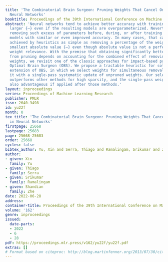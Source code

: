 ```yaml
---
title: 'The Combinatorial Brain Surgeon: Pruning Weights That Cancel One Another in
  Neural Networks'
booktitle: Proceedings of the 39th International Conference on Machine Learning
abstract: 'Neural networks tend to achieve better accuracy with training if they are
  larger {—} even if the resulting models are overparameterized. Nevertheless, carefully
  removing such excess of parameters before, during, or after training may also produce
  models with similar or even improved accuracy. In many cases, that can be curiously
  achieved by heuristics as simple as removing a percentage of the weights with the
  smallest absolute value {—} even though absolute value is not a perfect proxy for
  weight relevance. With the premise that obtaining significantly better performance
  from pruning depends on accounting for the combined effect of removing multiple
  weights, we revisit one of the classic approaches for impact-based pruning: the
  Optimal Brain Surgeon (OBS). We propose a tractable heuristic for solving the combinatorial
  extension of OBS, in which we select weights for simultaneous removal, and we combine
  it with a single-pass systematic update of unpruned weights. Our selection method
  outperforms other methods for high sparsity, and the single-pass weight update is
  also advantageous if applied after those methods.'
layout: inproceedings
series: Proceedings of Machine Learning Research
publisher: PMLR
issn: 2640-3498
id: yu22f
month: 0
tex_title: 'The Combinatorial Brain Surgeon: Pruning Weights That Cancel One Another
  in Neural Networks'
firstpage: 25668
lastpage: 25683
page: 25668-25683
order: 25668
cycles: false
bibtex_author: Yu, Xin and Serra, Thiago and Ramalingam, Srikumar and Zhe, Shandian
author:
- given: Xin
  family: Yu
- given: Thiago
  family: Serra
- given: Srikumar
  family: Ramalingam
- given: Shandian
  family: Zhe
date: 2022-06-28
address:
container-title: Proceedings of the 39th International Conference on Machine Learning
volume: '162'
genre: inproceedings
issued:
  date-parts:
  - 2022
  - 6
  - 28
pdf: https://proceedings.mlr.press/v162/yu22f/yu22f.pdf
extras: []
# Format based on citeproc: http://blog.martinfenner.org/2013/07/30/citeproc-yaml-for-bibliographies/
---
```

